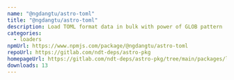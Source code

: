 ```yaml
---
name: "@ngdangtu/astro-toml"
title: "@ngdangtu/astro-toml"
description: Load TOML format data in bulk with power of GLOB pattern
categories:
  - loaders
npmUrl: https://www.npmjs.com/package/@ngdangtu/astro-toml
repoUrl: https://gitlab.com/ndt-deps/astro-pkg
homepageUrl: https://gitlab.com/ndt-deps/astro-pkg/tree/main/packages/loaders/toml/toml.note.md
downloads: 13
---
```


